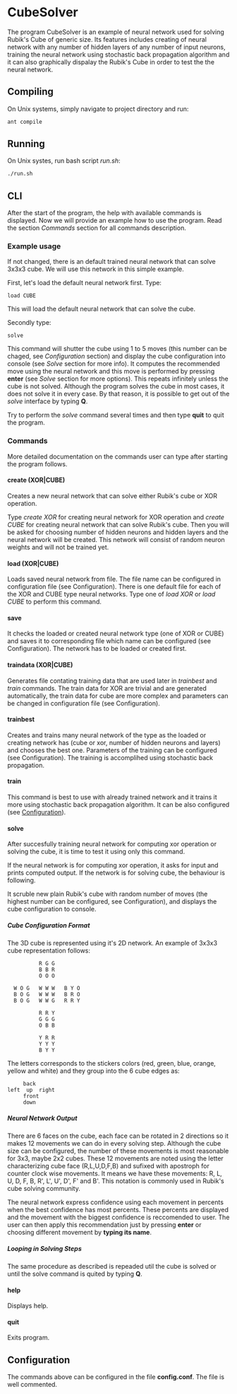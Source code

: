 # CubeSolver
The program CubeSolver is an example of neural network used for solving Rubik's Cube of generic size. Its features includes creating of neural network with any number of hidden layers of any number of input neurons, training the neural network using stochastic back propagation algorithm and it can also graphically dispalay the Rubik's Cube in order to test the the neural network.

## Compiling
On Unix systems, simply navigate to project directory and run:
```bash
ant compile
```

## Running
On Unix systes, run bash script *run.sh*:
```bash
./run.sh
```

## CLI
After the start of the program, the help with available commands is displayed. Now we will provide an example how to use the program. Read the section *Commands* section for all commands description.

### Example usage
If not changed, there is an default trained neural network that can solve 3x3x3 cube. We will use this network in this simple example.

First, let's load the default neural network first. Type:
```
load CUBE
```
This will load the default neural network that can solve the cube.

Secondly type:
```
solve
```
This command will shutter the cube using 1 to 5 moves (this number can be chaged, see *Configuration* section) and display the cube configuration into console (see *Solve* section for more info). It computes the recommended move using the neural network and this move is performed by pressing **enter** (see *Solve* section for more options). This repeats infinitely unless the cube is not solved. Although the program solves the cube in most cases, it does not solve it in every case. By that reason, it is possible to get out of the *solve* interface by typing **Q**.

Try to perform the *solve* command several times and then type **quit** to quit the program.

### Commands
More detailed documentation on the commands user can type after starting the program follows. 

#### create (XOR|CUBE)
Creates a new neural network that can solve either Rubik's cube or XOR operation.

Type *create XOR* for creating neural network for XOR operation and *create CUBE* for creating neural network that can solve Rubik's cube. Then you will be asked for choosing number of hidden neurons and hidden layers and the neural network will be created. This network will consist of random neuron weights and will not be trained yet.

#### load (XOR|CUBE)
Loads saved neural network from file. The file name can be configured in configuration file (see Configuration). There is one default file for each of the XOR and CUBE type neural networks. Type one of *load XOR* or *load CUBE* to perform this command.

#### save
It checks the loaded or created neural network type (one of XOR or CUBE) and saves it to corresponding file which name can be configured (see Configuration). The network has to be loaded or created first.

#### traindata (XOR|CUBE)
Generates file contating training data that are used later in *trainbest* and *train* commands. The train data for XOR are trivial and are generated automatically, the train data for cube are more complex and parameters can be changed in configuration file (see Configuration).

#### trainbest
Creates and trains many neural network of the type as the loaded or creating network has (cube or xor, number of hidden neurons and layers) and chooses the best one. Parameters of the training can be configured (see Configuration). The training is accomplihed using stochastic back propagation.

#### train
This command is best to use with already trained network and it trains it more using stochastic back propagation algorithm. It can be also configured (see [Configuration](#Configuration)).

#### solve
After succesfully training neural network for computing xor operation or solving the cube, it is time to test it using only this command.

If the neural network is for computing xor operation, it asks for input and prints computed output. If the network is for solving cube, the behaviour is following.

It scruble new plain Rubik's cube with random number of moves (the highest number can be configured, see Configuration), and displays the cube configuration to console.

##### Cube Configuration Format
The 3D cube is represented using it's 2D network. An example of 3x3x3 cube representation follows:
```
          R G G         
          B B R         
          O O O         

  W O G   W W W   B Y O 
  B O G   W W W   B R O 
  B O G   W W G   R R Y 

          R R Y         
          G G G         
          O B B         

          Y R R         
          Y Y Y         
          B Y Y 
```

The letters corresponds to the stickers colors (red, green, blue, orange, yellow and white) and they group into the 6 cube edges as:
```
     back
left  up  right
     front
     down
```

##### Neural Network Output
There are 6 faces on the cube, each face can be rotated in 2 directions so it makes 12 movements we can do in every solving step. Although the cube size can be configured, the number of these movements is most reasonable for 3x3, maybe 2x2 cubes. These 12 movements are noted using the letter characterizing cube face (R,L,U,D,F,B) and sufixed with apostroph for counter clock wise movements. It means we have these movements: R, L, U, D, F, B, R', L', U', D', F' and B'. This notation is commonly used in Rubik's cube solving community.

The neural network express confidence using each movement in percents when the best confidence has most percents. These percents are displayed and the movement with the biggest confidence is reccomended to user. The user can then apply this recommendation just by pressing **enter** or choosing different movement by **typing its name**.

##### Looping in Solving Steps
The same procedure as described is repeaded util the cube is solved or until the solve command is quited by typing **Q**.

#### help
Displays help.

#### quit
Exits program.

## Configuration
The commands above can be configured in the file **config.conf**. The file is well commented.
